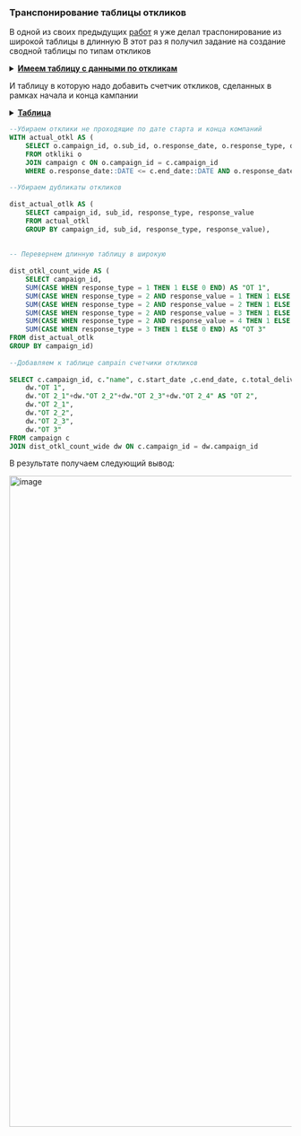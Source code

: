 ### Транспонирование таблицы откликов
В одной из своих предыдущих [работ](https://github.com/SemyonSQL/Power-BI-Tableau/blob/main/%D0%9D%D0%BE%D1%80%D0%BC%D0%B0%D0%BB%D0%B8%D0%B7%D0%B0%D1%86%D0%B8%D1%8F%20%2B%20%D0%B2%D0%B8%D0%B7%D1%83%D0%B0%D0%BB%D0%B8%D0%B7%D0%B0%D1%86%D0%B8%D1%8F.md) я уже делал траспонирование из широкой таблицы в длинную
В этот раз я получил задание на создание сводной таблицы по типам откликов


<details><summary><b><u> Имеем таблицу с данными по откликам </u></b></summary>
<p>
 
Campaign ID	- id кампании  
SUB id - id абонента  
Response_date - дата отклика  
Response_type - тип отклика  
Response_value - значение отклика  

|`Campaign ID` | `SUB id`  | `Response_date` | `Response_type` |`Response_value`|
| --- | --- |--- |--- |--- |
dd1243 | 1122 | 6/3/22	|1 | 0 | 
rv2234 | 8900	| 6/5/22	|1 | 0 |
nm6723 | 1290	| 6/17/22	|1 | 0 |
nm6724 | 1900 | 6/19/22 |1 |0 |
dd1243 |	1122|	6/3/22	|1	|0|
dd1243	|1122|	6/3/22|	2|	1|
rv2234	|8900	|6/5/22	|2	|2|
dd1243	|1122|	6/3/22	|2	|3|
...| ...	|...|...|...|
    
</p>
</details>

И таблицу в которую надо добавить счетчик откликов, сделанных в рамках начала и конца кампании

<details><summary><b><u> Таблица </u></b></summary>
<p>

Campaign ID - id кампании  
NAME - Название кампании  
Start_date - дата старта кампании  
End_date - дата окончания кампании   

|Campaign ID| NAME| Start_date| End_date |
| ----- | ----- | ----- |----- |
|dd1243|	Яндекс|6/1/22	|6/30/22 |
|rv2234|	Okko  |6/1/22	|6/30/22 |
|nm6723|	START	|6/14/22|6/21/22 |
|nm6724|	START	|6/15/22|6/22/22 |
</p>
</details>

```SQL 
--Убираем отклики не проходящие по дате старта и конца компаний 
WITH actual_otkl AS (
    SELECT o.campaign_id, o.sub_id, o.response_date, o.response_type, o.response_value 
    FROM otkliki o 
    JOIN campaign c ON o.campaign_id = c.campaign_id 
    WHERE o.response_date::DATE <= c.end_date::DATE AND o.response_date::DATE >= c.start_date::DATE),
 
--Убираем дубликаты откликов
    
dist_actual_otlk AS (
    SELECT campaign_id, sub_id, response_type, response_value
    FROM actual_otkl
    GROUP BY campaign_id, sub_id, response_type, response_value),
    
    
-- Перевернем длинную таблицу в широкую
    
dist_otkl_count_wide AS (
    SELECT campaign_id,
    SUM(CASE WHEN response_type = 1 THEN 1 ELSE 0 END) AS "OT 1",
    SUM(CASE WHEN response_type = 2 AND response_value = 1 THEN 1 ELSE 0 END) AS "OT 2_1",
    SUM(CASE WHEN response_type = 2 AND response_value = 2 THEN 1 ELSE 0 END) AS "OT 2_2",
    SUM(CASE WHEN response_type = 2 AND response_value = 3 THEN 1 ELSE 0 END) AS "OT 2_3",
    SUM(CASE WHEN response_type = 2 AND response_value = 4 THEN 1 ELSE 0 END) AS "OT 2_4",
    SUM(CASE WHEN response_type = 3 THEN 1 ELSE 0 END) AS "OT 3"
FROM dist_actual_otlk
GROUP BY campaign_id)
    
--Добавляем к таблице campain счетчики откликов
    
SELECT c.campaign_id, c."name", c.start_date ,c.end_date, c.total_delivered,
    dw."OT 1",
    dw."OT 2_1"+dw."OT 2_2"+dw."OT 2_3"+dw."OT 2_4" AS "OT 2",
    dw."OT 2_1",
    dw."OT 2_2",
    dw."OT 2_3",
    dw."OT 3"
FROM campaign c 
JOIN dist_otkl_count_wide dw ON c.campaign_id = dw.campaign_id
```

В результате получаем следующий вывод:

<img width="1161" alt="image" src="https://user-images.githubusercontent.com/107502986/201841035-f06b5a4c-0526-4474-abea-b17283bd4b55.png">




